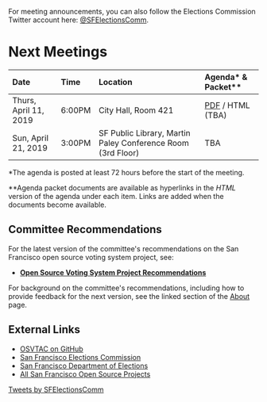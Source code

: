 For meeting announcements, you can also follow the Elections Commission
Twitter account here: [@SFElectionsComm](https://twitter.com/SFElectionsComm).


# Next Meetings

| Date                      | Time   | Location            | Agenda* & Packet** |
|:--------------------------|:-------|:--------------------|:-------------------|
| Thurs, April 11, 2019     | 6:00PM | City Hall, Room 421 | [PDF][next-agenda-pdf] / HTML (TBA) |
| Sun, April 21, 2019       | 3:00PM | SF Public Library, Martin Paley Conference Room (3rd Floor) | TBA |


[next-agenda-html]: meetings/2019/2019-04-11/agenda
[next-agenda-pdf]: files/meetings/2019/2019-04-11/2019_04_11_OSVTAC_Agenda.pdf

\*The agenda is posted at least 72 hours before the start of the meeting.

\*\*Agenda packet documents are available as hyperlinks in the _HTML_ version of
the agenda under each item. Links are added when the documents become
available.


## Committee Recommendations

For the latest version of the committee's recommendations on the San Francisco
open source voting system project, see:

* [**Open Source Voting System Project Recommendations**][osvtac-recommendations]

For background on the committee's recommendations, including how to provide
feedback for the next version, see the linked section of the
[About](about#project-recommendations) page.


[osvtac-recommendations]: recommendations/index


## External Links

- [OSVTAC on GitHub](https://github.com/OSVTAC)
- [San Francisco Elections Commission](https://sfgov.org/electionscommission)
- [San Francisco Department of Elections](https://www.sfelections.org)
- [All San Francisco Open Source Projects](http://open.innovatesf.com)

<a class="twitter-timeline" data-width="360" data-height="600" data-theme="light" href="https://twitter.com/SFElectionsComm">
Tweets by SFElectionsComm</a>
<script async src="//platform.twitter.com/widgets.js" charset="utf-8">
</script>

